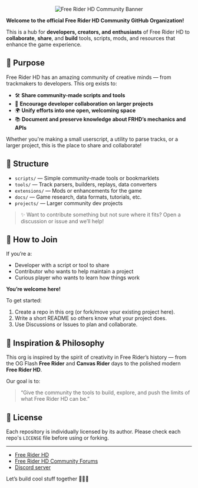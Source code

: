 <p align="center">
  <img src="https://cdn.freeriderhd.com/free_rider_hd/forum/logo_2.png" alt="Free Rider HD Community Banner">
</p>

**Welcome to the official Free Rider HD Community GitHub Organization!**

This is a hub for **developers, creators, and enthusiasts** of Free Rider HD to **collaborate**, **share**, and **build** tools, scripts, mods, and resources that enhance the game experience.



## 🎯 Purpose

Free Rider HD has an amazing community of creative minds — from trackmakers to developers. This org exists to:

- 🛠️ **Share community-made scripts and tools**
- 🤝 **Encourage developer collaboration on larger projects**
- 🌍 **Unify efforts into one open, welcoming space**
- 📚 **Document and preserve knowledge about FRHD’s mechanics and APIs**

Whether you're making a small userscript, a utility to parse tracks, or a larger project, this is the place to share and collaborate!



## 📁 Structure

- `scripts/` — Simple community-made tools or bookmarklets  
- `tools/` — Track parsers, builders, replays, data converters  
- `extensions/` — Mods or enhancements for the game  
- `docs/` — Game research, data formats, tutorials, etc.  
- `projects/` — Larger community dev projects

> ✨ Want to contribute something but not sure where it fits? Open a discussion or issue and we’ll help!



## 🤝 How to Join

If you’re a:
- Developer with a script or tool to share
- Contributor who wants to help maintain a project
- Curious player who wants to learn how things work

**You’re welcome here!**

To get started:
1. Create a repo in this org (or fork/move your existing project here).
2. Write a short README so others know what your project does.
3. Use Discussions or Issues to plan and collaborate.



## 🧩 Inspiration & Philosophy

This org is inspired by the spirit of creativity in Free Rider’s history — from the OG Flash **Free Rider** and **Canvas Rider** days to the polished modern **Free Rider HD**.

Our goal is to:
> “Give the community the tools to build, explore, and push the limits of what Free Rider HD can be.”



## 📜 License

Each repository is individually licensed by its author. Please check each repo's `LICENSE` file before using or forking.

---

- [Free Rider HD](https://www.freeriderhd.com/)
- [Free Rider HD Community Forums](https://community.freeriderhd.com/)
- [Discord server](https://discord.gg/sqCh3AU)

Let’s build cool stuff together 🎨🚴‍♂️

